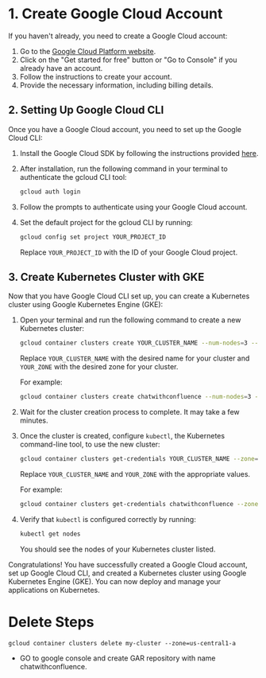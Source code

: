 # 1. Create Google Cloud Account

If you haven't already, you need to create a Google Cloud account:

1. Go to the [Google Cloud Platform website](https://cloud.google.com/).
2. Click on the "Get started for free" button or "Go to Console" if you already have an account.
3. Follow the instructions to create your account.
4. Provide the necessary information, including billing details.

## 2. Setting Up Google Cloud CLI

Once you have a Google Cloud account, you need to set up the Google Cloud CLI:

1. Install the Google Cloud SDK by following the instructions provided [here](https://cloud.google.com/sdk/docs/install).
2. After installation, run the following command in your terminal to authenticate the gcloud CLI tool:

    ```bash
    gcloud auth login
    ```

3. Follow the prompts to authenticate using your Google Cloud account.

4. Set the default project for the gcloud CLI by running:

    ```bash
    gcloud config set project YOUR_PROJECT_ID
    ```

   Replace `YOUR_PROJECT_ID` with the ID of your Google Cloud project.

## 3. Create Kubernetes Cluster with GKE

Now that you have Google Cloud CLI set up, you can create a Kubernetes cluster using Google Kubernetes Engine (GKE):

1. Open your terminal and run the following command to create a new Kubernetes cluster:

    ```bash
    gcloud container clusters create YOUR_CLUSTER_NAME --num-nodes=3 --zone=YOUR_ZONE
    ```

    Replace `YOUR_CLUSTER_NAME` with the desired name for your cluster and `YOUR_ZONE` with the desired zone for your cluster.

    For example:

    ```bash
    gcloud container clusters create chatwithconfluence --num-nodes=3 --zone=us-central1-a
    ```

2. Wait for the cluster creation process to complete. It may take a few minutes.

3. Once the cluster is created, configure `kubectl`, the Kubernetes command-line tool, to use the new cluster:

    ```bash
    gcloud container clusters get-credentials YOUR_CLUSTER_NAME --zone=YOUR_ZONE
    ```

    Replace `YOUR_CLUSTER_NAME` and `YOUR_ZONE` with the appropriate values.

    For example:

    ```bash
    gcloud container clusters get-credentials chatwithconfluence --zone=us-central1-a
    ```

4. Verify that `kubectl` is configured correctly by running:

    ```bash
    kubectl get nodes
    ```

    You should see the nodes of your Kubernetes cluster listed.

Congratulations! You have successfully created a Google Cloud account, set up Google Cloud CLI, and created a Kubernetes cluster using Google Kubernetes Engine (GKE). You can now deploy and manage your applications on Kubernetes.

# Delete Steps


    gcloud container clusters delete my-cluster --zone=us-central1-a




- GO to google console and create GAR repository with name chatwithconfluence. 

